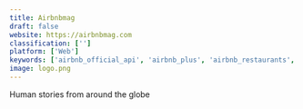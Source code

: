 ```yaml
---
title: Airbnbmag
draft: false 
website: https://airbnbmag.com
classification: ['']
platform: ['Web']
keywords: ['airbnb_official_api', 'airbnb_plus', 'airbnb_restaurants', 'airbnb_trips', 'lottie_by_airbnb']
image: logo.png
---
```

Human stories from around the globe